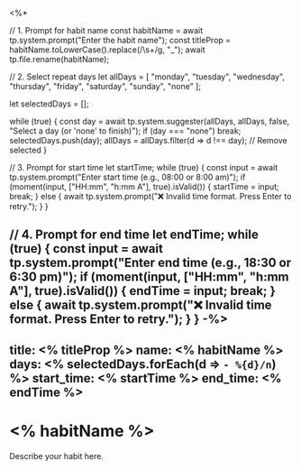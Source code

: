 <%*


// 1. Prompt for habit name
const habitName = await tp.system.prompt("Enter the habit name");
const titleProp = habitName.toLowerCase().replace(/\s+/g, "_");
await tp.file.rename(habitName);

// 2. Select repeat days
let allDays = [
	"monday", 
	"tuesday", 
	"wednesday", 
	"thursday", 
	"friday", 
	"saturday", 
	"sunday", 
	"none"
];

let selectedDays = [];

while (true) {
    const day = await tp.system.suggester(allDays, allDays, false, "Select a day (or 'none' to finish)");
    if (day === "none") break;
    selectedDays.push(day);
    allDays = allDays.filter(d => d !== day); // Remove selected
}

// 3. Prompt for start time
let startTime;
while (true) {
    const input = await tp.system.prompt("Enter start time (e.g., 08:00 or 8:00 am)");
    if (moment(input, ["HH:mm", "h:mm A"], true).isValid()) {
        startTime = input;
        break;
    } else {
        await tp.system.prompt("❌ Invalid time format. Press Enter to retry.");
    }
}

// 4. Prompt for end time
let endTime;
while (true) {
    const input = await tp.system.prompt("Enter end time (e.g., 18:30 or 6:30 pm)");
    if (moment(input, ["HH:mm", "h:mm A"], true).isValid()) {
        endTime = input;
        break;
    } else {
        await tp.system.prompt("❌ Invalid time format. Press Enter to retry.");
    }
}
-%>
---
title: <% titleProp %>
name: <% habitName %>
days:
<% selectedDays.forEach(d => `- %{d}/n`) %>
start_time: <% startTime %>
end_time: <% endTime %>
---
# <% habitName %>

Describe your habit here.
